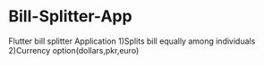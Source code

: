 # Bill-Splitter-App
Flutter bill splitter Application
1)Splits bill equally among individuals
2)Currency option(dollars,pkr,euro)
